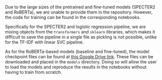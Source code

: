Due to the large sizes of the pretrained and fine-tuned models (SPECTER2 and RoBERTa), we are unable to provide them in the repository. However, the code for training can be found in the corresponding notebooks. 

Specifically for the SPECTER2 and logistic regression pipeline, we are mixing objects from the `transformers` and `sklearn` libraries, which makes it difficult to save the pipeline in a single file as pickling is not possible, unlike for the TF-IDF with linear SVC pipeline.

As for the RoBERTa-based models (baseline and fine-tuned), the model checkpoint files can be found at [this Google Drive link](https://drive.google.com/drive/folders/1ryE379gpl3f91cRpio6zviJEHCU0RYn3?usp=drive_link). These files can be downloaded and placed in the `models` directory. Doing so will allow the user to load the models and reproduce the results in the notebooks without having to train from scratch.